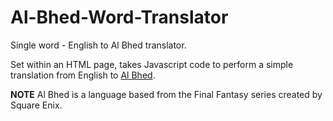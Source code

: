# Al-Bhed-Word-Translator
Single word - English to Al Bhed translator.

Set within an HTML page, takes Javascript code to perform a simple translation from English to <a href="http://finalfantasy.wikia.com/wiki/Al_Bhed">Al Bhed</a>. 

**NOTE**
Al Bhed is a language based from the Final Fantasy series created by Square Enix. 
